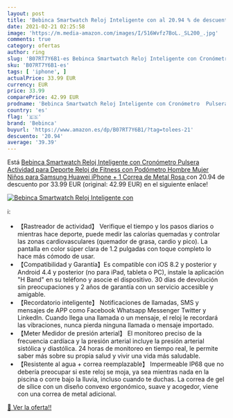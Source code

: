 ```yaml
---
layout: post
title: 'Bebinca Smartwatch Reloj Inteligente con al 20.94 % de descuento'
date: 2021-02-21 02:25:58
image: 'https://m.media-amazon.com/images/I/516Wvfz7BoL._SL200_.jpg'
comments: true
category: ofertas
author: ring
slug: 'B07RT7Y6B1-es Bebinca Smartwatch Reloj Inteligente con Cronómetro...'
sku: 'B07RT7Y6B1-es'
tags: [ 'iphone', ]
actualPrice: 33.99 EUR
currency: EUR
price: 33.99
comparePrice: 42.99 EUR
prodname: 'Bebinca Smartwatch Reloj Inteligente con Cronómetro  Pulsera Actividad para Deporte Reloj de Fitness con Podómetro Hombre Mujer Niños para Samsung Huawei iPhone + 1 Correa de Metal Rosa '
country: 'es'
flag: '🇪🇸'
brand: 'Bebinca'
buyurl: 'https://www.amazon.es/dp/B07RT7Y6B1/?tag=tolees-21'
descuento: '20.94'
average: '39.39'
---
```


Está [Bebinca Smartwatch Reloj Inteligente con Cronómetro  Pulsera Actividad para Deporte Reloj de Fitness con Podómetro Hombre Mujer Niños para Samsung Huawei iPhone + 1 Correa de Metal Rosa ](https://www.amazon.es/dp/B07RT7Y6B1/?tag=tolees-21) con 20.94 de descuento por 33.99 EUR (original: 42.99 EUR) en el siguiente enlace!

[![Bebinca Smartwatch Reloj Inteligente con](https://m.media-amazon.com/images/I/516Wvfz7BoL._SL200_.jpg)](https://www.amazon.es/dp/B07RT7Y6B1/?tag=tolees-21)

ℹ️:

- 【Rastreador de actividad】 Verifique el tiempo y los pasos diarios o mientras hace deporte, puede medir las calorías quemadas y controlar las zonas cardiovasculares (quemador de grasa, cardio y pico). La pantalla en color súper clara de 1.2 pulgadas con toque completo lo hace más cómodo de usar.
- 【Compatibilidad y Garantía】Es compatible con iOS 8.2 y posterior y Android 4.4 y posterior (no para iPad, tableta o PC), instale la aplicación "H Band" en su teléfono y asocie el dispositivo. 30 días de devolución sin preocupaciones y 2 años de garantía con un servicio accesible y amigable.
- 【Recordatorio inteligente】 Notificaciones de llamadas, SMS y mensajes de APP como Facebook Whatsapp Messenger Twitter y LinkedIn. Cuando llega una llamada o un mensaje, el reloj le recordará las vibraciones, nunca pierda ninguna llamada o mensaje importado.
- 【Meter Medidor de presión arterial】 El monitoreo preciso de la frecuencia cardíaca y la presión arterial incluye la presión arterial sistólica y diastólica. 24 horas de monitoreo en tiempo real, le permite saber más sobre su propia salud y vivir una vida más saludable.
- 【Resistente al agua + correa reemplazable】 Impermeable IP68 que no debería preocupar si este reloj se moja, ya sea mientras nada en la piscina o corre bajo la lluvia, incluso cuando te duchas. La correa de gel de sílice con un diseño convexo ergonómico, suave y acogedor, viene con una correa de metal adicional.

[🛒 Ver la oferta!!](https://www.amazon.es/dp/B07RT7Y6B1/?tag=tolees-21)
